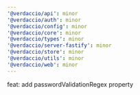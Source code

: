 ```yaml
---
'@verdaccio/api': minor
'@verdaccio/auth': minor
'@verdaccio/config': minor
'@verdaccio/core': minor
'@verdaccio/types': minor
'@verdaccio/server-fastify': minor
'@verdaccio/store': minor
'@verdaccio/utils': minor
'@verdaccio/web': minor
---
```


feat: add passwordValidationRegex property

